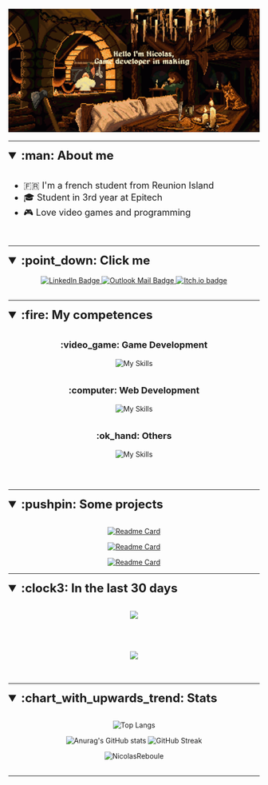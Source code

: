 <div align="center"> 

![MasterHead](./Banner.gif)
</div>

---
 
<details open>
<summary style="font-weight: bold; font-size: x-large;"> :man: About me </summary>
<br>
<div style="font-size: large">

- :fr: I'm a french student from Reunion Island 
- :mortar_board: Student in 3rd year at Epitech
- :video_game: Love video games and programming

</div>
</details>
<br>

---

<details open>
<summary style="font-weight: bold; font-size: x-large"> :point_down: Click me </summary>
<br>
  <div align="center">
    <a href="https://www.linkedin.com/in/nicolas-reboule/">
      <img style="height:50px;" src="https://img.shields.io/badge/LinkedIn-blue?style=for-the-badge&logo=linkedin&logoColor=white" alt="LinkedIn Badge"/>
    </a>
    <a href="mailto: nicolas.reboule@epitech.eu">
      <img style="height:50px;" src="https://img.shields.io/badge/Mail-0078D4?style=for-the-badge&logo=microsoft-outlook&logoColor=white" alt="Outlook Mail Badge"/>
    </a>
        <a href="https://reboulenicolas.itch.io/">
        <img style="height:50px;" src="https://img.shields.io/badge/Itch.io-FA5C5C?style=for-the-badge&logo=itchdotio&logoColor=white" alt="Itch.io badge">
    </a>
    
  </div>
</details>
<br>

---

<details open>
<summary style="font-weight: bold; font-size: x-large"> :fire: My competences </summary>
<br>


<div align="center">

<p  style="font-weight: bold; font-size: large"> :video_game: Game Development </p>

![My Skills](https://skillicons.dev/icons?i=c,cpp,cs,rust,unity,unreal,godot)
<br>
<br>


<p  style="font-weight: bold; font-size: large"> :computer: Web Development </p>

![My Skills](https://skillicons.dev/icons?i=html,css,js,ts,angular,nodejs,mongo)
<br>
<br>

<p  style="font-weight: bold; font-size: large"> :ok_hand: Others </p>

![My Skills](https://skillicons.dev/icons?i=git,haskell,blender,python,cmake)
<br>
<br>
</div>

</details>
<br>

---

<details open>
<summary style="font-weight: bold; font-size: x-large"> :pushpin: Some projects </summary>
<br>

<div align="center">

[![Readme Card](https://github-readme-stats.vercel.app/api/pin/?username=NicolasReboule&repo=IndieStudio)](https://github.com/NicolasReboule/IndieStudio)
 
[![Readme Card](https://github-readme-stats.vercel.app/api/pin/?username=NicolasReboule&repo=Arcade)](https://github.com/NicolasReboule/Arcade)
 
[![Readme Card](https://github-readme-stats.vercel.app/api/pin/?username=NicolasReboule&repo=Experimentation-RustInvaders)](https://github.com/NicolasReboule/Experimentation-RustInvaders)

</div>
</details>

---

<details open>
<summary style="font-weight: bold; font-size: x-large"> :clock3: In the last 30 days </summary>
<br>

<div align="center">

<img src="https://wakatime.com/share/@f5f906a3-b625-41a0-947a-0008505fcba1/0ec63dc3-9f26-42e0-98b9-7cafe9252654.svg" /></a>

<br>
<br>

<img src="https://wakatime.com/share/@f5f906a3-b625-41a0-947a-0008505fcba1/e4f078b6-9df0-464b-a142-d86930f0b0e2.svg" /></a>

</div>
<br>

---

<details open>
<summary style="font-weight: bold; font-size: x-large"> :chart_with_upwards_trend: Stats </summary>
<br>

<div align="center">

![Top Langs](https://github-readme-stats.vercel.app/api/top-langs/?username=NicolasReboule&theme=dark)
<br>

![Anurag's GitHub stats](https://github-readme-stats.vercel.app/api?username=NicolasReboule&show_icons=true&count_private=true&theme=dark)
![GitHub Streak](https://streak-stats.demolab.com/?user=NicolasReboule&theme=dark)
<div>

<img style="height:300px" src="https://github-profile-trophy.vercel.app/?username=NicolasReboule&theme=onestar&no-frame=true" alt="NicolasReboule" />

</details>
<br>

---
